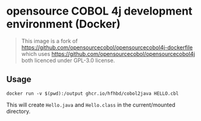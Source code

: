# opensource COBOL 4j development environment (Docker)

> This image is a fork of https://github.com/opensourcecobol/opensourcecobol4j-dockerfile which
> uses https://github.com/opensourcecobol/opensourcecobol4j both licenced under GPL-3.0 license.

## Usage

```
docker run -v $(pwd):/output ghcr.io/hfhbd/cobol2java HELLO.cbl
```

This will create `Hello.java` and `Hello.class` in the current/mounted directory.

